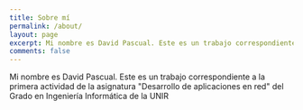 ```yaml
---
title: Sobre mí
permalink: /about/
layout: page
excerpt: Mi nombre es David Pascual. Este es un trabajo correspondiente a la primera actividad de la asignatura "Desarrollo de aplicaciones en red" del Grado en Ingeniería Informática de la UNIR
comments: false
---
```


Mi nombre es David Pascual.
Este es un trabajo correspondiente a la primera actividad de la asignatura "Desarrollo de aplicaciones en red" del Grado en Ingeniería Informática de la UNIR
